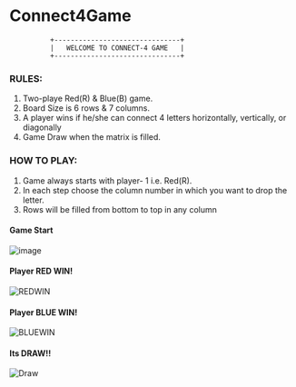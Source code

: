 # Connect4Game

              +-------------------------------+
              |   WELCOME TO CONNECT-4 GAME   |
              +-------------------------------+

### RULES:
 1. Two-playe Red(R) & Blue(B) game.
 2. Board Size is 6 rows & 7 columns.
 3. A player wins if he/she can connect 4 letters
    horizontally, vertically, or diagonally
 4. Game Draw when the matrix is filled.

### HOW TO PLAY:
 1. Game always starts with player- 1 i.e. Red(R).
 2. In each step choose the column number in which you
    want to drop the letter.
 3. Rows will be filled from bottom to top in any column


#### Game Start

![image](https://github.com/pranay7293/Connect4Game/assets/119421688/df9980da-c381-46f2-8eb1-ae2304509b21)


#### Player RED WIN! 

![REDWIN](https://github.com/pranay7293/Connect4Game/assets/119421688/b33c22bc-909f-46d8-8557-2facdfb393ed)


#### Player BLUE WIN! 

![BLUEWIN](https://github.com/pranay7293/Connect4Game/assets/119421688/f555f552-12f5-4d11-b0e9-a7c9413c6fc0)


#### Its DRAW!! 
![Draw](https://github.com/pranay7293/Connect4Game/assets/119421688/f207264f-efb0-4b00-924c-1c4fa932da55)




